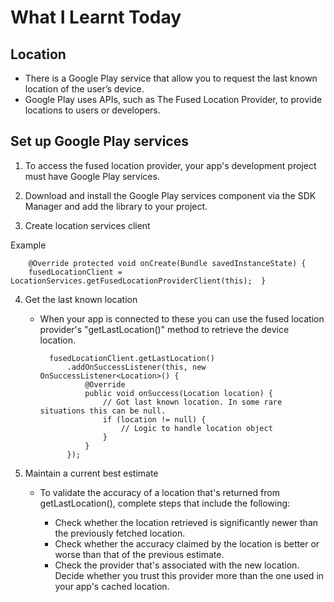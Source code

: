 # What I Learnt Today

## Location

- There is a Google Play service that allow you to request the last known location of the user’s device.
- Google Play uses APIs, such as The Fused Location Provider, to provide locations to users or developers.

## Set up Google Play services

1. To access the fused location provider, your app's development project must have Google Play services.

2. Download and install the Google Play services component via the SDK Manager and add the library to your project.

3. Create location services client

Example

        @Override protected void onCreate(Bundle savedInstanceState) { 
        fusedLocationClient = LocationServices.getFusedLocationProviderClient(this);  }

4. Get the last known location 

    - When your app is connected to these you can use the fused location provider's "getLastLocation()" method to retrieve the device location.    

            fusedLocationClient.getLastLocation()
                .addOnSuccessListener(this, new OnSuccessListener<Location>() {
                    @Override
                    public void onSuccess(Location location) {
                        // Got last known location. In some rare situations this can be null.
                        if (location != null) {
                            // Logic to handle location object
                        }
                    }
                });
  
5. Maintain a current best estimate 

   - To validate the accuracy of a location that's returned from getLastLocation(), complete steps that include the following:

     - Check whether the location retrieved is significantly newer than the previously fetched location.
     - Check whether the accuracy claimed by the location is better or worse than that of the previous estimate.
     - Check the provider that's associated with the new location. Decide whether you trust this provider more than the one used in your app's cached location.
